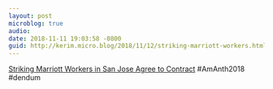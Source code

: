 ```yaml
---
layout: post
microblog: true
audio: 
date: 2018-11-11 19:03:58 -0800
guid: http://kerim.micro.blog/2018/11/12/striking-marriott-workers.html
---
```

[Striking Marriott Workers in San Jose Agree to Contract](https://sanfrancisco.cbslocal.com/2018/11/10/striking-marriott-workers-san-jose-ratify-contract/) #AmAnth2018 #dendum 
